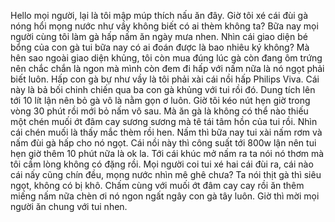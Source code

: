Hello mọi người, lại là tôi mập múp thích nấu ăn đây. Giờ tôi xé cái đùi gà nóng hổi mọng nước như vầy không biết có ai thèm không ta? Bữa nay mọi người cùng tôi làm gà hấp nấm ăn ngày mưa nhen. Nhìn cái giao diện bé bổng của con gà tui bữa nay có ai đoán được là bao nhiêu ký không? Mà hên sao ngoài giao diện khủng, tôi còn mua đúng lúc gà còn đang ôm trứng nên chắc chắn là ngon mà mình còn đem đi hấp với nấm nữa là nó ngọt phải biết luôn. Hấp con gà bự như vầy là tôi phải xài cái nồi hấp Philips Viva. Cái này là bả bối chinh chiến qua ba con gà khủng với tui rồi đó. Dung tích lên tới 10 lít lận nên bỏ gà vô là nằm gọn ơ luôn. Giờ tôi kéo nút hẹn giờ trong vòng 30 phút rồi mới bỏ nấm vô sau. Mà ăn gà là không có thể nào thiếu một chén muối ớt đâm cay sương sương mà tê tái tâm hồn của tui rồi. Nhìn cái chén muối là thấy mắc thèm rồi hen. Nấm thì bữa nay tui xài nấm rơm và nấm đùi gà hấp cho nó ngọt. Cái nồi này thì công suất tới 800w lận nên tui hẹn giờ thêm 10 phút nữa là ok la. Tới cái khúc mở nấm ra ta nói nó thơm mà tôi cầm lòng không có đặng rồi. Mọi người coi tui xé hai cái đùi ra, cái nào cái nấy cũng chín đều, mọng nước nhìn mê ghê chưa? Ta nói thịt gà thì siêu ngọt, không có bị khô. Chấm cùng với muối ớt đâm cay cay rồi ăn thêm miếng nấm nữa chèn ơi nó ngon ngất ngây con gà tây luôn. Giờ thì mời mọi người ăn chung với tui nhen.